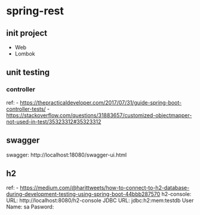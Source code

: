 # spring-rest

## init project
- Web
- Lombok

## unit testing
### controller
ref:
    - https://thepracticaldeveloper.com/2017/07/31/guide-spring-boot-controller-tests/
    - https://stackoverflow.com/questions/31883657/customized-objectmapper-not-used-in-test/35323312#35323312

## swagger
swagger: http://localhost:18080/swagger-ui.html

## h2
ref:
    - https://medium.com/@harittweets/how-to-connect-to-h2-database-during-development-testing-using-spring-boot-44bbb287570
h2-console:
    URL: http://localhost:8080/h2-console
    JDBC URL: jdbc:h2:mem:testdb
    User Name: sa
    Pasword: <leave this empty>
